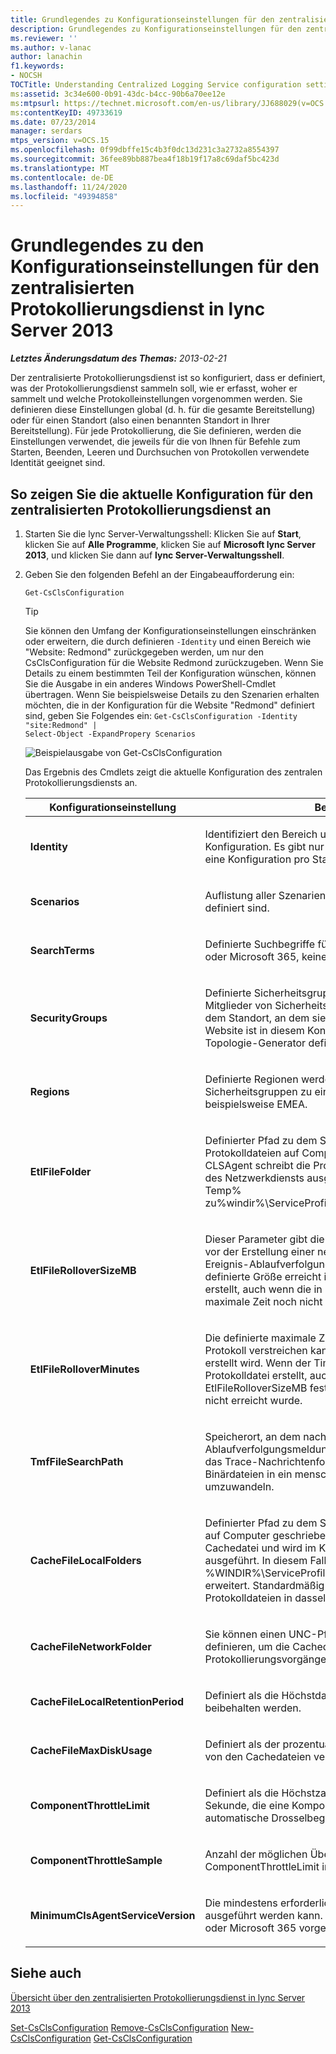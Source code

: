 ```yaml
---
title: Grundlegendes zu Konfigurationseinstellungen für den zentralisierten Protokollierungsdienst
description: Grundlegendes zu Konfigurationseinstellungen für den zentralisierten Protokollierungsdienst
ms.reviewer: ''
ms.author: v-lanac
author: lanachin
f1.keywords:
- NOCSH
TOCTitle: Understanding Centralized Logging Service configuration settings
ms:assetid: 3c34e600-0b91-43dc-b4cc-90b6a70ee12e
ms:mtpsurl: https://technet.microsoft.com/en-us/library/JJ688029(v=OCS.15)
ms:contentKeyID: 49733619
ms.date: 07/23/2014
manager: serdars
mtps_version: v=OCS.15
ms.openlocfilehash: 0f99dbffe15c4b3f0dc13d231c3a2732a8554397
ms.sourcegitcommit: 36fee89bb887bea4f18b19f17a8c69daf5bc423d
ms.translationtype: MT
ms.contentlocale: de-DE
ms.lasthandoff: 11/24/2020
ms.locfileid: "49394858"
---
```

# <a name="understanding-centralized-logging-service-configuration-settings-in-lync-server-2013"></a>Grundlegendes zu den Konfigurationseinstellungen für den zentralisierten Protokollierungsdienst in lync Server 2013

<div data-xmlns="http://www.w3.org/1999/xhtml">

<div class="topic" data-xmlns="http://www.w3.org/1999/xhtml" data-msxsl="urn:schemas-microsoft-com:xslt" data-cs="https://msdn.microsoft.com/">

<div data-asp="https://msdn2.microsoft.com/asp">



</div>

<div id="mainSection">

<div id="mainBody">

<span> </span>

_**Letztes Änderungsdatum des Themas:** 2013-02-21_

Der zentralisierte Protokollierungsdienst ist so konfiguriert, dass er definiert, was der Protokollierungsdienst sammeln soll, wie er erfasst, woher er sammelt und welche Protokolleinstellungen vorgenommen werden. Sie definieren diese Einstellungen global (d. h. für die gesamte Bereitstellung) oder für einen Standort (also einen benannten Standort in Ihrer Bereitstellung). Für jede Protokollierung, die Sie definieren, werden die Einstellungen verwendet, die jeweils für die von Ihnen für Befehle zum Starten, Beenden, Leeren und Durchsuchen von Protokollen verwendete Identität geeignet sind.

<div>

## <a name="to-display-the-current-centralized-logging-service-configuration"></a>So zeigen Sie die aktuelle Konfiguration für den zentralisierten Protokollierungsdienst an

1.  Starten Sie die lync Server-Verwaltungsshell: Klicken Sie auf **Start**, klicken Sie auf **Alle Programme**, klicken Sie auf **Microsoft lync Server 2013**, und klicken Sie dann auf **lync Server-Verwaltungsshell**.

2.  Geben Sie den folgenden Befehl an der Eingabeaufforderung ein:
    
        Get-CsClsConfiguration
    
    <div>
    

    > [!TIP]
    > Sie können den Umfang der Konfigurationseinstellungen einschränken oder erweitern, die durch definieren <CODE>-Identity</CODE> und einen Bereich wie "Website: Redmond" zurückgegeben werden, um nur den CsClsConfiguration für die Website Redmond zurückzugeben. Wenn Sie Details zu einem bestimmten Teil der Konfiguration wünschen, können Sie die Ausgabe in ein anderes Windows PowerShell-Cmdlet übertragen. Wenn Sie beispielsweise Details zu den Szenarien erhalten möchten, die in der Konfiguration für die Website "Redmond" definiert sind, geben Sie Folgendes ein: <CODE>Get-CsClsConfiguration -Identity "site:Redmond" | Select-Object -ExpandPropery Scenarios</CODE>

    
    </div>
    
    ![Beispielausgabe von Get-CsClsConfiguration](images/JJ688029.23f98ddc-fc48-499a-b6c5-752611f2a0b0(OCS.15).jpg "Beispielausgabe von Get-CsClsConfiguration")
    
    Das Ergebnis des Cmdlets zeigt die aktuelle Konfiguration des zentralen Protokollierungsdiensts an.
    
    
    <table>
    <colgroup>
    <col style="width: 50%" />
    <col style="width: 50%" />
    </colgroup>
    <thead>
    <tr class="header">
    <th>Konfigurationseinstellung</th>
    <th>Beschreibung</th>
    </tr>
    </thead>
    <tbody>
    <tr class="odd">
    <td><p><strong>Identity</strong></p></td>
    <td><p>Identifiziert den Bereich und den Namen dieser Konfiguration. Es gibt nur eine globale Konfiguration sowie eine Konfiguration pro Standort.</p></td>
    </tr>
    <tr class="even">
    <td><p><strong>Scenarios</strong></p></td>
    <td><p>Auflistung aller Szenarien, die für diese Konfiguration definiert sind.</p></td>
    </tr>
    <tr class="odd">
    <td><p><strong>SearchTerms</strong></p></td>
    <td><p>Definierte Suchbegriffe für die Konfiguration. Office 365 oder Microsoft 365, keine lokalen Bereitstellungen.</p></td>
    </tr>
    <tr class="even">
    <td><p><strong>SecurityGroups</strong></p></td>
    <td><p>Definierte Sicherheitsgruppen, die steuern, welche Mitglieder von Sicherheitsgruppen Computer basierend auf dem Standort, an dem sie sich befinden, anzeigen können. Website ist in diesem Kontext die Website, wie Sie im Topologie-Generator definiert ist.</p></td>
    </tr>
    <tr class="odd">
    <td><p><strong>Regions</strong></p></td>
    <td><p>Definierte Regionen werden verwendet, um Sicherheitsgruppen zu einer Region zusammenzufassen, beispielsweise EMEA.</p></td>
    </tr>
    <tr class="even">
    <td><p><strong>EtlFileFolder</strong></p></td>
    <td><p>Definierter Pfad zu dem Speicherort, an dem Protokolldateien auf Computern geschrieben werden. CLSAgent schreibt die Protokolldateien und wird im Kontext des Netzwerkdiensts ausgeführt. In diesem Fall expandiert% Temp% zu%windir%\ServiceProfiles\NetworkService\AppData\Local</p></td>
    </tr>
    <tr class="odd">
    <td><p><strong>EtlFileRolloverSizeMB</strong></p></td>
    <td><p>Dieser Parameter gibt die maximale Größe der Protokolldatei vor der Erstellung einer neuen ETL-Datei (Event Trace Log, Ereignis-Ablaufverfolgungsprotokoll) an. Wenn die definierte Größe erreicht ist, wird eine neue Protokolldatei erstellt, auch wenn die in EtlFileRolloverMinutes festgelegte maximale Zeit noch nicht erreicht wurde.</p></td>
    </tr>
    <tr class="even">
    <td><p><strong>EtlFileRolloverMinutes</strong></p></td>
    <td><p>Die definierte maximale Zeitspanne in Minuten, die für ein Protokoll verstreichen kann, bevor eine neue ETL-Datei erstellt wird. Wenn der Timer abläuft, wird eine neue Protokolldatei erstellt, auch wenn die in EtlFileRolloverSizeMB festgelegte maximale Größe noch nicht erreicht wurde.</p></td>
    </tr>
    <tr class="odd">
    <td><p><strong>TmfFileSearchPath</strong></p></td>
    <td><p>Speicherort, an dem nach den Formatdateien für Ablaufverfolgungsmeldungen gesucht wird. Die Dateien für das Trace-Nachrichtenformat werden verwendet, um die Binärdateien in ein menschlich lesbares Format umzuwandeln.</p></td>
    </tr>
    <tr class="even">
    <td><p><strong>CacheFileLocalFolders</strong></p></td>
    <td><p>Definierter Pfad zu dem Speicherort, an dem Cachedateien auf Computer geschrieben werden. CLSAgent schreibt die Cachedatei und wird im Kontext des Netzwerkdiensts ausgeführt. In diesem Fall wird %TEMP% zu %WINDIR%\ServiceProfiles\NetworkService\AppData\Local erweitert. Standardmäßig werden Cache- und Protokolldateien in dasselbe Verzeichnis geschrieben.</p></td>
    </tr>
    <tr class="odd">
    <td><p><strong>CacheFileNetworkFolder</strong></p></td>
    <td><p>Sie können einen UNC-Pfad (Universal Naming Convention) definieren, um die Cachedateien während Protokollierungsvorgängen zu empfangen.</p></td>
    </tr>
    <tr class="even">
    <td><p><strong>CacheFileLocalRetentionPeriod</strong></p></td>
    <td><p>Definiert als die Höchstdauer in Tagen, für die Cachedateien beibehalten werden.</p></td>
    </tr>
    <tr class="odd">
    <td><p><strong>CacheFileMaxDiskUsage</strong></p></td>
    <td><p>Definiert als der prozentuale Anteil des Speicherplatzes, der von den Cachedateien verwendet werden kann.</p></td>
    </tr>
    <tr class="even">
    <td><p><strong>ComponentThrottleLimit</strong></p></td>
    <td><p>Definiert als die Höchstzahl an Ablaufverfolgungen pro Sekunde, die eine Komponente erzeugen kann, bevor der automatische Drosselbegrenzer ausgelöst wird.</p></td>
    </tr>
    <tr class="odd">
    <td><p><strong>ComponentThrottleSample</strong></p></td>
    <td><p>Anzahl der möglichen Überschreitungen von ComponentThrottleLimit in 60 Sekunden.</p></td>
    </tr>
    <tr class="even">
    <td><p><strong>MinimumClsAgentServiceVersion</strong></p></td>
    <td><p>Die mindestens erforderliche Version des CLSAgent, die ausgeführt werden kann. Dieses Element ist für Office 365 oder Microsoft 365 vorgesehen.</p></td>
    </tr>
    </tbody>
    </table>


</div>

<div>

## <a name="see-also"></a>Siehe auch


[Übersicht über den zentralisierten Protokollierungsdienst in lync Server 2013](lync-server-2013-overview-of-the-centralized-logging-service.md)  


[Set-CsClsConfiguration](https://technet.microsoft.com/library/JJ619182(v=OCS.15))  
[Remove-CsClsConfiguration](https://technet.microsoft.com/library/JJ619191(v=OCS.15))  
[New-CsClsConfiguration](https://technet.microsoft.com/library/JJ619177(v=OCS.15))  
[Get-CsClsConfiguration](https://technet.microsoft.com/library/JJ619179(v=OCS.15))  
  

</div>

</div>

<span> </span>

</div>

</div>

</div>

